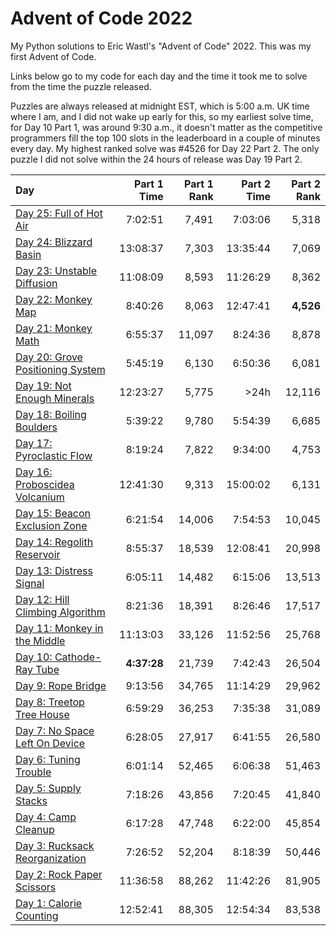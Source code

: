 # Advent of Code 2022

My Python solutions to Eric Wastl's "Advent of Code" 2022. This was my first Advent of Code.

Links below go to my code for each day and the time it took me to solve from the time the puzzle released.

Puzzles are always released at midnight EST, which is 5:00 a.m. UK time where I am, and I did not wake up early for this, so my earliest solve time, for Day 10 Part 1, was around 9:30 a.m., it doesn't matter as the competitive programmers fill the top 100 slots in the leaderboard in a couple of minutes every day. My highest ranked solve was #4526 for Day 22 Part 2. The only puzzle I did not solve within the 24 hours of release was Day 19 Part 2.

| Day                                             | Part 1 Time | Part 1 Rank | Part 2 Time | Part 2 Rank |
|:------------------------------------------------|------------:|------------:|------------:|------------:|
| [Day 25: Full of Hot Air](day25.ipynb)          |     7:02:51 |        7,491 |    7:03:06 |       5,318 |
| [Day 24: Blizzard Basin](day24.ipynb)           |    13:08:37 |        7,303 |   13:35:44 |       7,069 |
| [Day 23: Unstable Diffusion](day23.ipynb)       |    11:08:09 |        8,593 |   11:26:29 |       8,362 |
| [Day 22: Monkey Map](day22.ipynb)               |     8:40:26 |        8,063 |   12:47:41 |   **4,526** |
| [Day 21: Monkey Math](day21.ipynb)              |     6:55:37 |       11,097 |    8:24:36 |       8,878 |
| [Day 20: Grove Positioning System](day20.ipynb) |     5:45:19 |        6,130 |    6:50:36 |       6,081 |
| [Day 19: Not Enough Minerals](day19/)           |    12:23:27 |        5,775 |       >24h |      12,116 |
| [Day 18: Boiling Boulders](day18.ipynb)         |     5:39:22 |        9,780 |    5:54:39 |       6,685 |
| [Day 17: Pyroclastic Flow](day17.ipynb)         |     8:19:24 |        7,822 |    9:34:00 |       4,753 |
| [Day 16: Proboscidea Volcanium](day16.ipynb)    |    12:41:30 |        9,313 |   15:00:02 |       6,131 |
| [Day 15: Beacon Exclusion Zone](day15.ipynb)    |     6:21:54 |       14,006 |    7:54:53 |      10,045 |
| [Day 14: Regolith Reservoir](day14.ipynb)       |     8:55:37 |       18,539 |   12:08:41 |      20,998 |
| [Day 13: Distress Signal](day13.ipynb)          |     6:05:11 |       14,482 |    6:15:06 |      13,513 |
| [Day 12: Hill Climbing Algorithm](day12.ipynb)  |     8:21:36 |       18,391 |    8:26:46 |      17,517 |
| [Day 11: Monkey in the Middle](day11.ipynb)     |    11:13:03 |       33,126 |   11:52:56 |      25,768 |
| [Day 10: Cathode-Ray Tube](day10.ipynb)         | **4:37:28** |       21,739 |    7:42:43 |      26,504 |
| [Day 9: Rope Bridge](day09.ipynb)               |     9:13:56 |       34,765 |   11:14:29 |      29,962 |
| [Day 8: Treetop Tree House](day08.ipynb)        |     6:59:29 |       36,253 |    7:35:38 |      31,089 |
| [Day 7: No Space Left On Device](day07.ipynb)   |     6:28:05 |       27,917 |    6:41:55 |      26,580 |
| [Day 6: Tuning Trouble](day06.ipynb)            |     6:01:14 |       52,465 |    6:06:38 |      51,463 |
| [Day 5: Supply Stacks](day05.ipynb)             |     7:18:26 |       43,856 |    7:20:45 |      41,840 |
| [Day 4: Camp Cleanup](day04.ipynb)              |     6:17:28 |       47,748 |    6:22:00 |      45,854 |
| [Day 3: Rucksack Reorganization](day03.ipynb)   |     7:26:52 |       52,204 |    8:18:39 |      50,446 |
| [Day 2: Rock Paper Scissors](day02.ipynb)       |    11:36:58 |       88,262 |   11:42:26 |      81,905 |
| [Day 1: Calorie Counting](day01.ipynb)          |    12:52:41 |       88,305 |   12:54:34 |      83,538 |
